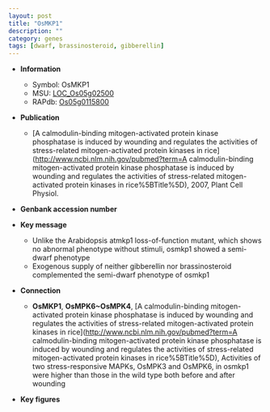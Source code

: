 ```yaml
---
layout: post
title: "OsMKP1"
description: ""
category: genes
tags: [dwarf, brassinosteroid, gibberellin]
---
```


* **Information**  
    + Symbol: OsMKP1  
    + MSU: [LOC_Os05g02500](http://rice.plantbiology.msu.edu/cgi-bin/ORF_infopage.cgi?orf=LOC_Os05g02500)  
    + RAPdb: [Os05g0115800](http://rapdb.dna.affrc.go.jp/viewer/gbrowse_details/irgsp1?name=Os05g0115800)  

* **Publication**  
    + [A calmodulin-binding mitogen-activated protein kinase phosphatase is induced by wounding and regulates the activities of stress-related mitogen-activated protein kinases in rice](http://www.ncbi.nlm.nih.gov/pubmed?term=A calmodulin-binding mitogen-activated protein kinase phosphatase is induced by wounding and regulates the activities of stress-related mitogen-activated protein kinases in rice%5BTitle%5D), 2007, Plant Cell Physiol.

* **Genbank accession number**  

* **Key message**  
    + Unlike the Arabidopsis atmkp1 loss-of-function mutant, which shows no abnormal phenotype without stimuli, osmkp1 showed a semi-dwarf phenotype
    + Exogenous supply of neither gibberellin nor brassinosteroid complemented the semi-dwarf phenotype of osmkp1

* **Connection**  
    + __OsMKP1__, __OsMPK6~OsMPK4__, [A calmodulin-binding mitogen-activated protein kinase phosphatase is induced by wounding and regulates the activities of stress-related mitogen-activated protein kinases in rice](http://www.ncbi.nlm.nih.gov/pubmed?term=A calmodulin-binding mitogen-activated protein kinase phosphatase is induced by wounding and regulates the activities of stress-related mitogen-activated protein kinases in rice%5BTitle%5D), Activities of two stress-responsive MAPKs, OsMPK3 and OsMPK6, in osmkp1 were higher than those in the wild type both before and after wounding

* **Key figures**  


